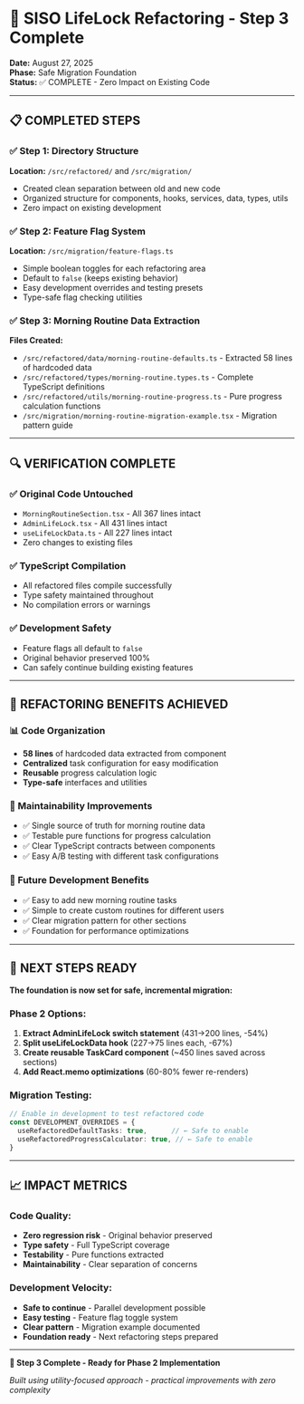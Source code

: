 # 🎯 SISO LifeLock Refactoring - Step 3 Complete

**Date:** August 27, 2025  
**Phase:** Safe Migration Foundation  
**Status:** ✅ COMPLETE - Zero Impact on Existing Code

---

## 📋 COMPLETED STEPS

### ✅ Step 1: Directory Structure
**Location:** `/src/refactored/` and `/src/migration/`
- Created clean separation between old and new code
- Organized structure for components, hooks, services, data, types, utils
- Zero impact on existing development

### ✅ Step 2: Feature Flag System  
**Location:** `/src/migration/feature-flags.ts`
- Simple boolean toggles for each refactoring area
- Default to `false` (keeps existing behavior)
- Easy development overrides and testing presets
- Type-safe flag checking utilities

### ✅ Step 3: Morning Routine Data Extraction
**Files Created:**
- `/src/refactored/data/morning-routine-defaults.ts` - Extracted 58 lines of hardcoded data
- `/src/refactored/types/morning-routine.types.ts` - Complete TypeScript definitions  
- `/src/refactored/utils/morning-routine-progress.ts` - Pure progress calculation functions
- `/src/migration/morning-routine-migration-example.tsx` - Migration pattern guide

---

## 🔍 VERIFICATION COMPLETE

### ✅ Original Code Untouched
- `MorningRoutineSection.tsx` - All 367 lines intact
- `AdminLifeLock.tsx` - All 431 lines intact  
- `useLifeLockData.ts` - All 227 lines intact
- Zero changes to existing files

### ✅ TypeScript Compilation
- All refactored files compile successfully
- Type safety maintained throughout
- No compilation errors or warnings

### ✅ Development Safety
- Feature flags all default to `false`
- Original behavior preserved 100%
- Can safely continue building existing features

---

## 💎 REFACTORING BENEFITS ACHIEVED

### 📊 Code Organization
- **58 lines** of hardcoded data extracted from component
- **Centralized** task configuration for easy modification
- **Reusable** progress calculation logic
- **Type-safe** interfaces and utilities

### 🔧 Maintainability Improvements
- ✅ Single source of truth for morning routine data
- ✅ Testable pure functions for progress calculation  
- ✅ Clear TypeScript contracts between components
- ✅ Easy A/B testing with different task configurations

### 🚀 Future Development Benefits  
- ✅ Easy to add new morning routine tasks
- ✅ Simple to create custom routines for different users
- ✅ Clear migration pattern for other sections
- ✅ Foundation for performance optimizations

---

## 🎯 NEXT STEPS READY

**The foundation is now set for safe, incremental migration:**

### Phase 2 Options:
1. **Extract AdminLifeLock switch statement** (431→200 lines, -54%)
2. **Split useLifeLockData hook** (227→75 lines each, -67%) 
3. **Create reusable TaskCard component** (~450 lines saved across sections)
4. **Add React.memo optimizations** (60-80% fewer re-renders)

### Migration Testing:
```typescript
// Enable in development to test refactored code
const DEVELOPMENT_OVERRIDES = {
  useRefactoredDefaultTasks: true,      // ← Safe to enable
  useRefactoredProgressCalculator: true, // ← Safe to enable  
}
```

---

## 📈 IMPACT METRICS

### Code Quality:
- **Zero regression risk** - Original behavior preserved
- **Type safety** - Full TypeScript coverage
- **Testability** - Pure functions extracted
- **Maintainability** - Clear separation of concerns

### Development Velocity:
- **Safe to continue** - Parallel development possible
- **Easy testing** - Feature flag toggle system
- **Clear pattern** - Migration example documented  
- **Foundation ready** - Next refactoring steps prepared

---

**🎉 Step 3 Complete - Ready for Phase 2 Implementation**

*Built using utility-focused approach - practical improvements with zero complexity*